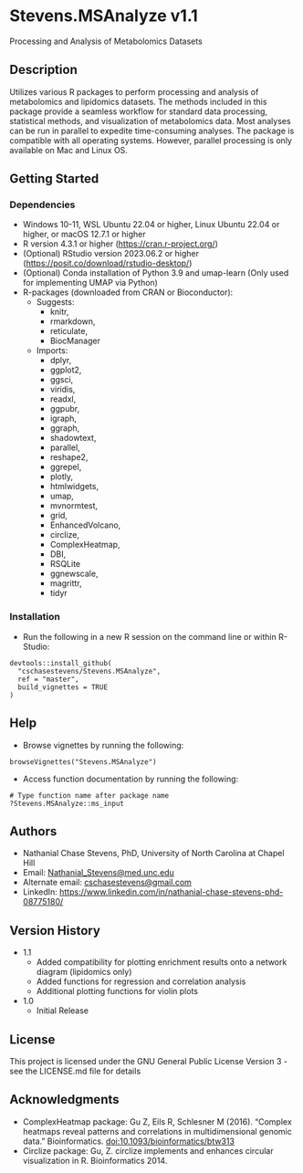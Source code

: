 # Stevens.MSAnalyze v1.1

Processing and Analysis of Metabolomics Datasets

## Description

Utilizes various R packages to perform processing and analysis of metabolomics and lipidomics datasets.    The methods included in this package provide a seamless workflow for standard data processing, statistical methods, and visualization of metabolomics data.    Most analyses can be run in parallel to expedite time-consuming analyses.    The package is compatible with all operating systems. However, parallel processing is only available on Mac and Linux OS.

## Getting Started

### Dependencies
* Windows 10-11, WSL Ubuntu 22.04 or higher, Linux Ubuntu 22.04 or higher, or macOS 12.7.1 or higher
* R version 4.3.1 or higher (https://cran.r-project.org/)
* (Optional) RStudio version 2023.06.2 or higher (https://posit.co/download/rstudio-desktop/)
* (Optional) Conda installation of Python 3.9 and umap-learn (Only used for implementing UMAP via Python)
* R-packages (downloaded from CRAN or Bioconductor):
    * Suggests: 
        * knitr,
        * rmarkdown,
        * reticulate,
        * BiocManager
    * Imports: 
        * dplyr,
        * ggplot2,
        * ggsci,
        * viridis,
        * readxl,
        * ggpubr,
        * igraph,
        * ggraph,
        * shadowtext,
        * parallel,
        * reshape2,
        * ggrepel,
        * plotly,
        * htmlwidgets,
        * umap,
        * mvnormtest,
        * grid,
        * EnhancedVolcano,
        * circlize,
        * ComplexHeatmap,
        * DBI,
        * RSQLite
        * ggnewscale,
        * magrittr,
        * tidyr

### Installation
* Run the following in a new R session on the command line or within R-Studio:

```
devtools::install_github(
  "cschasestevens/Stevens.MSAnalyze", 
  ref = "master", 
  build_vignettes = TRUE
)
```

## Help
* Browse vignettes by running the following:

```
browseVignettes("Stevens.MSAnalyze")
```

* Access function documentation by running the following:

```
# Type function name after package name
?Stevens.MSAnalyze::ms_input
```

## Authors

* Nathanial Chase Stevens, PhD, University of North Carolina at Chapel Hill
* Email: Nathanial_Stevens@med.unc.edu
* Alternate email: cschasestevens@gmail.com
* LinkedIn: https://www.linkedin.com/in/nathanial-chase-stevens-phd-08775180/

## Version History
* 1.1
    * Added compatibility for plotting enrichment results onto a network diagram (lipidomics only)
    * Added functions for regression and correlation analysis
    * Additional plotting functions for violin plots
* 1.0
    * Initial Release

## License

This project is licensed under the GNU General Public License Version 3 - see the LICENSE.md file for details

## Acknowledgments

* ComplexHeatmap package: Gu Z, Eils R, Schlesner M (2016). “Complex heatmaps reveal patterns and correlations in multidimensional genomic data.” Bioinformatics. <doi:10.1093/bioinformatics/btw313>
* Circlize package: Gu, Z. circlize implements and enhances circular visualization in R. Bioinformatics 2014.
